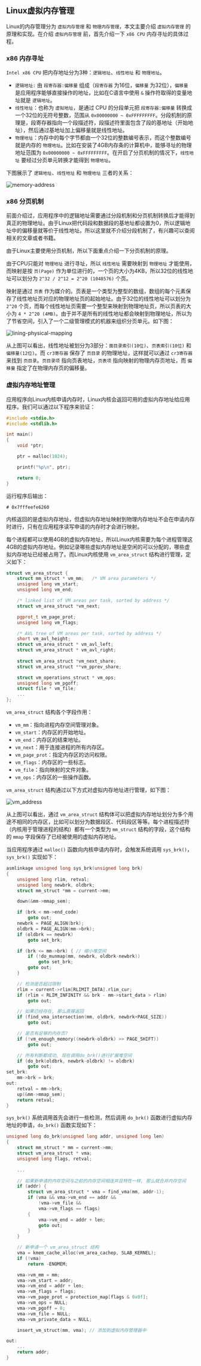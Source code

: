 ## Linux虚拟内存管理

Linux的内存管理分为 `虚拟内存管理` 和 `物理内存管理`，本文主要介绍 `虚拟内存管理` 的原理和实现。在介绍 `虚拟内存管理` 前，首先介绍一下 `x86 CPU` 内存寻址的具体过程。

### x86 内存寻址

`Intel x86 CPU` 把内存地址分为3种：`逻辑地址`、`线性地址` 和 `物理地址`。
* `逻辑地址:` 由 `段寄存器:偏移量` 组成（`段寄存器` 为16位，`偏移量` 为32位），`偏移量` 是应用程序能够直接操作的地址，比如在C语言中使用 `&` 操作符取得的变量地址就是 `逻辑地址`。
*  `线性地址`：也称为 `虚拟地址`，是通过 CPU 的分段单元把 `段寄存器:偏移量` 转换成一个32位的无符号整数，范围从 `0x00000000 ~ 0xFFFFFFFFF`。分段机制的原理是，段寄存器指向一个段描述符，段描述符里面包含了段的基地址（开始地址），然后通过基地址加上偏移量就是线性地址。
*  `物理地址`：内存中的每个字节都由一个32位的整数编号表示，而这个整数编号就是内存的 `物理地址`。比如在安装了4GB内存条的计算机中，能够寻址的物理地址范围为 `0x00000000 ~ 0xFFFFFFFFF`。在开启了分页机制的情况下，`线性地址` 要经过分页单元转换才能得到 `物理地址`。

下图展示了 `逻辑地址`、`线性地址` 和 `物理地址` 三者的关系：

![memory-address](https://raw.githubusercontent.com/liexusong/linux-source-code-analyze/master/images/memory-address.jpeg)

### x86 分页机制

前面介绍过，应用程序中的逻辑地址需要通过分段机制和分页机制转换后才能得到真正的物理地址。由于Linux把代码段和数据段的基地址都设置为0，所以逻辑地址中的偏移量就等价于线性地址。所以这里就不介绍分段机制了，有兴趣可以查阅相关的文章或者书籍。

由于Linux主要使用分页机制，所以下面重点介绍一下分页机制的原理。

由于CPU只能对 `物理地址` 进行寻址，所以 `线性地址` 需要映射到 `物理地址` 才能使用，而映射是按 `页(Page)` 作为单位进行的，一个页的大小为4KB，所以32位的线性地址可以划分为 `2^32 / 2^12 = 2^20 (1048576)` 个页。

映射是通过 `页表` 作为媒介的。页表是一个类型为整型的数组，数组的每个元素保存了线性地址页对应的物理地址页的起始地址。由于32位的线性地址可以划分为 `2^20` 个页，而每个线性地址页需要一个整型来映射到物理地址页，所以页表的大小为 `4 * 2^20 (4MB)`。由于并不是所有的线性地址都会映射到物理地址，所以为了节省空间，引入了一个二级管理模式的机器来组织分页单元。如下图：

![lining-physical-mapping](https://raw.githubusercontent.com/liexusong/linux-source-code-analyze/master/images/lining-physical-mapping.jpg)

从上图可以看出，线性地址被划分为3部分：`面目录索引(10位)`、`页表索引(10位)` 和 `偏移量(12位)`。而 `cr3寄存器` 保存了 `页目录` 的物理地址，这样就可以通过 `cr3寄存器` 来找到 `页目录`。`页目录项` 指向页表地址，`页表项` 指向映射的物理内存页地址，而 `偏移量` 指定了在物理内存页的偏移量。

### 虚拟内存地址管理

应用程序向Linux内核申请内存时，Linux内核会返回可用的虚拟内存地址给应用程序。我们可以通过以下程序来验证：
```cpp
#include <stdio.h>
#include <stdlib.h>

int main()
{
    void *ptr;

    ptr = malloc(1024);

    printf("%p\n", ptr);

    return 0;
}
```

运行程序后输出：

```plain
# 0x7fffeefe6260
```

内核返回的是虚拟内存地址，但虚拟内存地址映射到物理内存地址不会在申请内存时进行，只有在应用程序读写申请的内存时才会进行映射。

每个进程都可以使用4GB的虚拟内存地址，所以Linux内核需要为每个进程管理这4GB的虚拟内存地址。例如记录哪些虚拟内存地址是空闲的可以分配的，哪些虚拟内存地址已经被占用了。而Linux内核使用 `vm_area_struct` 结构进行管理，定义如下：
```cpp
struct vm_area_struct {
    struct mm_struct * vm_mm;   /* VM area parameters */
    unsigned long vm_start;
    unsigned long vm_end;

    /* linked list of VM areas per task, sorted by address */
    struct vm_area_struct *vm_next;

    pgprot_t vm_page_prot;
    unsigned long vm_flags;

    /* AVL tree of VM areas per task, sorted by address */
    short vm_avl_height;
    struct vm_area_struct * vm_avl_left;
    struct vm_area_struct * vm_avl_right;
    
    struct vm_area_struct *vm_next_share;
    struct vm_area_struct **vm_pprev_share;

    struct vm_operations_struct * vm_ops;
    unsigned long vm_pgoff;
    struct file * vm_file;
    ...
};
```
`vm_area_struct` 结构各个字段作用：
* `vm_mm`：指向进程内存空间管理对象。
* `vm_start`：内存区的开始地址。
* `vm_end`：内存区的结束地址。
* `vm_next`：用于连接进程的所有内存区。
* `vm_page_prot`：指定内存区的访问权限。
* `vm_flags`：内存区的一些标志。
* `vm_file`：指向映射的文件对象。
* `vm_ops`：内存区的一些操作函数。

`vm_area_struct` 结构通过以下方式对虚拟内存地址进行管理，如下图：

![vm_address](https://raw.githubusercontent.com/liexusong/linux-source-code-analyze/master/images/vm_address.png)

从上图可以看出，通过 `vm_area_struct` 结构体可以把虚拟内存地址划分为多个用途不相同的内存区，比如可以划分为数据段区、代码段区等等。每个进程描述符（内核用于管理进程的结构）都有一个类型为 `mm_struct` 结构的字段，这个结构的 `mmap` 字段保存了已经被使用的虚拟内存地址。

当应用程序通过 `malloc()` 函数向内核申请内存时，会触发系统调用 `sys_brk()`，`sys_brk()` 实现如下：
```cpp
asmlinkage unsigned long sys_brk(unsigned long brk)
{
    unsigned long rlim, retval;
    unsigned long newbrk, oldbrk;
    struct mm_struct *mm = current->mm;

    down(&mm->mmap_sem);

    if (brk < mm->end_code)
        goto out;
    newbrk = PAGE_ALIGN(brk);
    oldbrk = PAGE_ALIGN(mm->brk);
    if (oldbrk == newbrk)
        goto set_brk;

    if (brk <= mm->brk) { // 缩小堆空间
        if (!do_munmap(mm, newbrk, oldbrk-newbrk))
            goto set_brk;
        goto out;
    }

    // 检测是否超过限制
    rlim = current->rlim[RLIMIT_DATA].rlim_cur;
    if (rlim < RLIM_INFINITY && brk - mm->start_data > rlim)
        goto out;

    // 如果已经存在, 那么直接返回
    if (find_vma_intersection(mm, oldbrk, newbrk+PAGE_SIZE)) 
        goto out;

    // 是否有足够的内存页?
    if (!vm_enough_memory((newbrk-oldbrk) >> PAGE_SHIFT))
        goto out;

    // 所有判断都成功, 现在调用do_brk()进行扩展堆空间
    if (do_brk(oldbrk, newbrk-oldbrk) != oldbrk)
        goto out;
set_brk:
    mm->brk = brk;
out:
    retval = mm->brk;
    up(&mm->mmap_sem);
    return retval;
}
```
`sys_brk()` 系统调用首先会进行一些检测，然后调用 `do_brk()` 函数进行虚拟内存地址的申请，`do_brk()` 函数实现如下：
```cpp
unsigned long do_brk(unsigned long addr, unsigned long len)
{
    struct mm_struct * mm = current->mm;
    struct vm_area_struct * vma;
    unsigned long flags, retval;
    
    ...

    // 如果新申请的内存空间与之前的内存空间相连并且特性一样, 那么就合并内存空间
    if (addr) {
        struct vm_area_struct * vma = find_vma(mm, addr-1);
        if (vma && vma->vm_end == addr &&
            !vma->vm_file &&
            vma->vm_flags == flags)
        {
            vma->vm_end = addr + len;
            goto out;
        }
    }

    // 新申请一个 vm_area_struct 结构
    vma = kmem_cache_alloc(vm_area_cachep, SLAB_KERNEL); 
    if (!vma)
        return -ENOMEM;

    vma->vm_mm = mm;
    vma->vm_start = addr;
    vma->vm_end = addr + len;
    vma->vm_flags = flags;
    vma->vm_page_prot = protection_map[flags & 0x0f];
    vma->vm_ops = NULL;
    vma->vm_pgoff = 0;
    vma->vm_file = NULL;
    vma->vm_private_data = NULL;

    insert_vm_struct(mm, vma); // 添加到虚拟内存管理器中

out:
    ...
    return addr;
}
```









